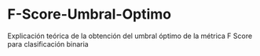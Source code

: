 # F-Score-Umbral-Optimo
Explicación teórica de la obtención del umbral óptimo de la métrica F Score para clasificación binaria

